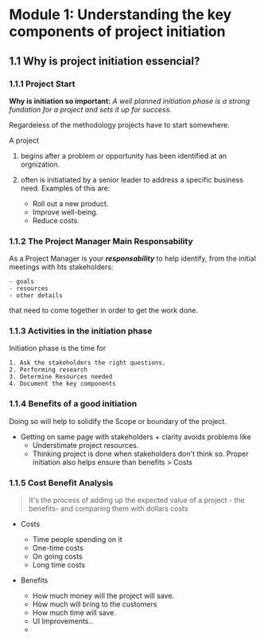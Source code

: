 # Module 1: Understanding the key components of project initiation
## 1.1 Why is project initiation essencial?
  
### 1.1.1 Project Start

  **Why is initiation so important:** *A well planned initiation phase is a strong fundation for a project and sets it up for success.*

  Regardeless of the methodology projects have to start somewhere. 
  
  
A project 
1. begins after a problem or opportunity has been identified at an orgnization.  
2. often is initiatiated by a senior leader to address a specific business need. Examples of this are:

	- 	Roll out a new product.
	-	 Improve well-being.
	-	 Reduce costs.

### 1.1.2 The Project Manager Main Responsability

As a Project Manager is your ***responsability*** to help identify, from the initial meetings with hts stakeholders:

	- goals
	- resources
	- other details
that need to come together in order to get the work done.


### 1.1.3 Activities in the initiation phase

Initiation phase is the time for

	1. Ask the stakeholders the right questions.
	2. Performing research
	3. Determine Resources needed
	4. Document the key components
	
### 1.1.4 Benefits of a good initiation

Doing so will help to solidify the Scope or boundary of the project.
- Getting on same page with stakeholders + clarity avoids problems like
	+ Understimate project resources.
	+ Thinking project is done when stakeholders don't think so.
Proper initiation also helps ensure than benefits > Costs	

### 1.1.5 Cost Benefit Analysis

>It's the process of adding up the expected value of a project - the benefits- and comparing them with dollars costs

- Costs
	- Time people spending on it
	- One-time costs
	- On going costs
	- Long time costs
	
 - Benefits
 	- How much money will the project will save.
 	- How much will bring to the customers
 	- How much time will save.
 	- UI Improvements..
 	-  
